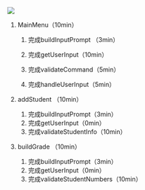 ![](https://ws1.sinaimg.cn/large/006tKfTcgy1g1kxf3r1e5j30ug0modh0.jpg)

1. MainMenu（10min）
     1. 完成buildInputPrompt （3min）

     2. 完成getUserInput（10min）
     3. 完成validateCommand（5min）
     4. 完成handleUserInput（5min）

2. addStudent （10min）
   1. 完成buildInputPrompt（3min）
   2. 完成getUserInput（0min）
   3. 完成validateStudentInfo（10min）
3. buildGrade （10min）
   1. 完成buildInputPrompt（3min）
   2. 完成getUserInput（0min）
   3. 完成validateStudentNumbers（10min）